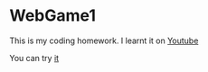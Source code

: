 # WebGame1
This is my coding homework.
I learnt it on [Youtube](https://www.youtube.com/watch?v=GFO_txvwK_c&t=21248s)

You can try [it](https://pnxuantruong.github.io/WebGame1/)
